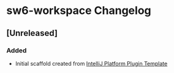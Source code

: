 <!-- Keep a Changelog guide -> https://keepachangelog.com -->

# sw6-workspace Changelog

## [Unreleased]
### Added
- Initial scaffold created from [IntelliJ Platform Plugin Template](https://github.com/JetBrains/intellij-platform-plugin-template)
